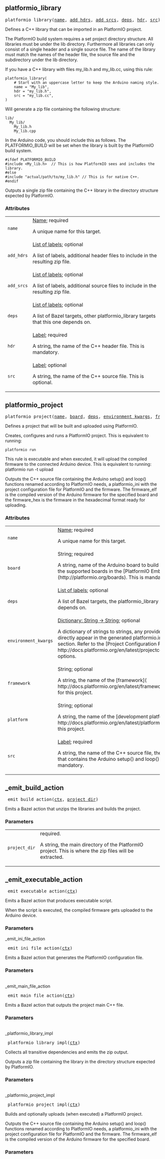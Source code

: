 <a name="#platformio_library"></a>
## platformio_library

<pre>
platformio_library(<a href="#platformio_library-name">name</a>, <a href="#platformio_library-add_hdrs">add_hdrs</a>, <a href="#platformio_library-add_srcs">add_srcs</a>, <a href="#platformio_library-deps">deps</a>, <a href="#platformio_library-hdr">hdr</a>, <a href="#platformio_library-src">src</a>)
</pre>


Defines a C++ library that can be imported in an PlatformIO project.

The PlatformIO build system requires a set project directory structure. All
libraries must be under the lib directory. Furthermore all libraries can only
consist of a single header and a single source file. The name of the library
must match the names of the header file, the source file and the subdirectory
under the lib directory.

If you have a C++ library with files my_lib.h and my_lib.cc, using this rule:

```
platformio_library(
    # Start with an uppercase letter to keep the Arduino naming style.
    name = "My_lib",
    hdr = "my_lib.h",
    src = "my_lib.cc",
)
```

Will generate a zip file containing the following structure:

```
lib/
  My_lib/
    My_lib.h
    My_lib.cpp
```

In the Arduino code, you should include this as follows. The PLATFORMIO_BUILD
will be set when the library is built by the PlatformIO build system.

```
#ifdef PLATFORMIO_BUILD
#include <My_lib.h>  // This is how PlatformIO sees and includes the library.
#else
#include "actual/path/to/my_lib.h" // This is for native C++.
#endif
```

Outputs a single zip file containing the C++ library in the directory structure
expected by PlatformIO.


### Attributes

<table class="params-table">
  <colgroup>
    <col class="col-param" />
    <col class="col-description" />
  </colgroup>
  <tbody>
    <tr id="platformio_library-name">
      <td><code>name</code></td>
      <td>
        <a href="https://bazel.build/docs/build-ref.html#name">Name</a>; required
        <p>
          A unique name for this target.
        </p>
      </td>
    </tr>
    <tr id="platformio_library-add_hdrs">
      <td><code>add_hdrs</code></td>
      <td>
        <a href="https://bazel.build/docs/build-ref.html#labels">List of labels</a>; optional
        <p>
          A list of labels, additional header files to include in the resulting zip file.
        </p>
      </td>
    </tr>
    <tr id="platformio_library-add_srcs">
      <td><code>add_srcs</code></td>
      <td>
        <a href="https://bazel.build/docs/build-ref.html#labels">List of labels</a>; optional
        <p>
          A list of labels, additional source files to include in the resulting zip file.
        </p>
      </td>
    </tr>
    <tr id="platformio_library-deps">
      <td><code>deps</code></td>
      <td>
        <a href="https://bazel.build/docs/build-ref.html#labels">List of labels</a>; optional
        <p>
          A list of Bazel targets, other platformio_library targets that this one depends on.
        </p>
      </td>
    </tr>
    <tr id="platformio_library-hdr">
      <td><code>hdr</code></td>
      <td>
        <a href="https://bazel.build/docs/build-ref.html#labels">Label</a>; required
        <p>
          A string, the name of the C++ header file. This is mandatory.
        </p>
      </td>
    </tr>
    <tr id="platformio_library-src">
      <td><code>src</code></td>
      <td>
        <a href="https://bazel.build/docs/build-ref.html#labels">Label</a>; optional
        <p>
          A string, the name of the C++ source file. This is optional.
        </p>
      </td>
    </tr>
  </tbody>
</table>


<a name="#platformio_project"></a>
## platformio_project

<pre>
platformio_project(<a href="#platformio_project-name">name</a>, <a href="#platformio_project-board">board</a>, <a href="#platformio_project-deps">deps</a>, <a href="#platformio_project-environment_kwargs">environment_kwargs</a>, <a href="#platformio_project-framework">framework</a>, <a href="#platformio_project-platform">platform</a>, <a href="#platformio_project-src">src</a>)
</pre>


Defines a project that will be built and uploaded using PlatformIO.

Creates, configures and runs a PlatformIO project. This is equivalent to running:

```
platformio run
```

This rule is executable and when executed, it will upload the compiled firmware
to the connected Arduino device. This is equivalent to running:
platformio run -t upload


Outputs the C++ source file containing the Arduino setup() and loop()
functions renamed according to PlatformIO needs, a platformio_ini with the
project configuration file for PlatformIO and the firmware. The firmware_elf
is the compiled version of the Arduino firmware for the specified board and
the firmware_hex is the firmware in the hexadecimal format ready for
uploading.


### Attributes

<table class="params-table">
  <colgroup>
    <col class="col-param" />
    <col class="col-description" />
  </colgroup>
  <tbody>
    <tr id="platformio_project-name">
      <td><code>name</code></td>
      <td>
        <a href="https://bazel.build/docs/build-ref.html#name">Name</a>; required
        <p>
          A unique name for this target.
        </p>
      </td>
    </tr>
    <tr id="platformio_project-board">
      <td><code>board</code></td>
      <td>
        String; required
        <p>
          A string, name of the Arduino board to build this project for. You can
find the supported boards in the
[PlatformIO Embedded Boards Explorer](http://platformio.org/boards). This is
mandatory.
        </p>
      </td>
    </tr>
    <tr id="platformio_project-deps">
      <td><code>deps</code></td>
      <td>
        <a href="https://bazel.build/docs/build-ref.html#labels">List of labels</a>; optional
        <p>
          A list of Bazel targets, the platformio_library targets that this one
depends on.
        </p>
      </td>
    </tr>
    <tr id="platformio_project-environment_kwargs">
      <td><code>environment_kwargs</code></td>
      <td>
        <a href="https://bazel.build/docs/skylark/lib/dict.html">Dictionary: String -> String</a>; optional
        <p>
          A dictionary of strings to strings, any provided keys and
values will directly appear in the generated platformio.ini file under the
env:board section. Refer to the [Project Configuration File manual](
http://docs.platformio.org/en/latest/projectconf.html) for the available
options.
        </p>
      </td>
    </tr>
    <tr id="platformio_project-framework">
      <td><code>framework</code></td>
      <td>
        String; optional
        <p>
          A string, the name of the
[framework](
http://docs.platformio.org/en/latest/frameworks/index.html#frameworks) for
this project.
        </p>
      </td>
    </tr>
    <tr id="platformio_project-platform">
      <td><code>platform</code></td>
      <td>
        String; optional
        <p>
          A string, the name of the
[development platform](
http://docs.platformio.org/en/latest/platforms/index.html#platforms) for
this project.
        </p>
      </td>
    </tr>
    <tr id="platformio_project-src">
      <td><code>src</code></td>
      <td>
        <a href="https://bazel.build/docs/build-ref.html#labels">Label</a>; required
        <p>
          A string, the name of the C++ source file, the main file for 
the project that contains the Arduino setup() and loop() functions. This is mandatory.
        </p>
      </td>
    </tr>
  </tbody>
</table>


## _emit_build_action

<pre>
_emit_build_action(<a href="#_emit_build_action-ctx">ctx</a>, <a href="#_emit_build_action-project_dir">project_dir</a>)
</pre>

Emits a Bazel action that unzips the libraries and builds the project.

### Parameters

<table class="params-table">
  <colgroup>
    <col class="col-param" />
    <col class="col-description" />
  </colgroup>
  <tbody>
    <tr id="_emit_build_action-ctx>
      <td><code>ctx</code></td>
      <td>
        required.
        <p>
          The Skylark context.
        </p>
      </td>
    </tr>
    <tr id="_emit_build_action-project_dir>
      <td><code>project_dir</code></td>
      <td>
        required.
        <p>
          A string, the main directory of the PlatformIO project.
  This is where the zip files will be extracted.
        </p>
      </td>
    </tr>
  </tbody>
</table>


## _emit_executable_action

<pre>
_emit_executable_action(<a href="#_emit_executable_action-ctx">ctx</a>)
</pre>

Emits a Bazel action that produces executable script.

When the script is executed, the compiled firmware gets uploaded to the
Arduino device.


### Parameters

<table class="params-table">
  <colgroup>
    <col class="col-param" />
    <col class="col-description" />
  </colgroup>
  <tbody>
    <tr id="_emit_executable_action-ctx>
      <td><code>ctx</code></td>
      <td>
        required.
        <p>
          The Skylark context.
        </p>
      </td>
    </tr>
  </tbody>
</table>


## _emit_ini_file_action

<pre>
_emit_ini_file_action(<a href="#_emit_ini_file_action-ctx">ctx</a>)
</pre>

Emits a Bazel action that generates the PlatformIO configuration file.

### Parameters

<table class="params-table">
  <colgroup>
    <col class="col-param" />
    <col class="col-description" />
  </colgroup>
  <tbody>
    <tr id="_emit_ini_file_action-ctx>
      <td><code>ctx</code></td>
      <td>
        required.
        <p>
          The Skylark context.
        </p>
      </td>
    </tr>
  </tbody>
</table>


## _emit_main_file_action

<pre>
_emit_main_file_action(<a href="#_emit_main_file_action-ctx">ctx</a>)
</pre>

Emits a Bazel action that outputs the project main C++ file.

### Parameters

<table class="params-table">
  <colgroup>
    <col class="col-param" />
    <col class="col-description" />
  </colgroup>
  <tbody>
    <tr id="_emit_main_file_action-ctx>
      <td><code>ctx</code></td>
      <td>
        required.
        <p>
          The Skylark context.
        </p>
      </td>
    </tr>
  </tbody>
</table>


## _platformio_library_impl

<pre>
_platformio_library_impl(<a href="#_platformio_library_impl-ctx">ctx</a>)
</pre>

Collects all transitive dependencies and emits the zip output.

Outputs a zip file containing the library in the directory structure expected
by PlatformIO.


### Parameters

<table class="params-table">
  <colgroup>
    <col class="col-param" />
    <col class="col-description" />
  </colgroup>
  <tbody>
    <tr id="_platformio_library_impl-ctx>
      <td><code>ctx</code></td>
      <td>
        required.
        <p>
          The Skylark context.
        </p>
      </td>
    </tr>
  </tbody>
</table>


## _platformio_project_impl

<pre>
_platformio_project_impl(<a href="#_platformio_project_impl-ctx">ctx</a>)
</pre>

Builds and optionally uploads (when executed) a PlatformIO project.

Outputs the C++ source file containing the Arduino setup() and loop()
functions renamed according to PlatformIO needs, a platformio_ini with the
project configuration file for PlatformIO and the firmware. The firmware_elf
is the compiled version of the Arduino firmware for the specified board.


### Parameters

<table class="params-table">
  <colgroup>
    <col class="col-param" />
    <col class="col-description" />
  </colgroup>
  <tbody>
    <tr id="_platformio_project_impl-ctx>
      <td><code>ctx</code></td>
      <td>
        required.
        <p>
          The Skylark context.
        </p>
      </td>
    </tr>
  </tbody>
</table>


